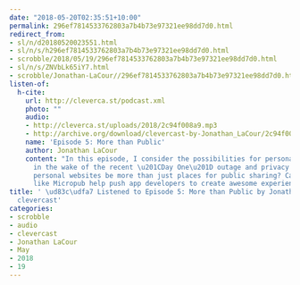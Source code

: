 ```yaml
---
date: "2018-05-20T02:35:51+10:00"
permalink: 296ef7814533762803a7b4b73e97321ee98dd7d0.html
redirect_from:
- sl/n/d20180520023551.html
- sl/n/s/h296ef7814533762803a7b4b73e97321ee98dd7d0.html
- scrobble/2018/05/19/296ef7814533762803a7b4b73e97321ee98dd7d0.html
- sl/n/s/ZNVbLk65iY7.html
- scrobble/Jonathan-LaCour//296ef7814533762803a7b4b73e97321ee98dd7d0.html
listen-of:
  h-cite:
    url: http://cleverca.st/podcast.xml
    photo: ""
    audio:
    - http://cleverca.st/uploads/2018/2c94f008a9.mp3
    - http://archive.org/download/clevercast-by-Jonathan_LaCour/2c94f008a9.mp3
    name: 'Episode 5: More than Public'
    author: Jonathan LaCour
    content: "In this episode, I consider the possibilities for personal websites
      in the wake of the recent \u201CDay One\u201D outage and privacy snafu. Can
      personal websites be more than just places for public sharing? Can open standards
      like Micropub help push app developers to create awesome experiences?\n\n\n\n"
title: ' \ud83c\udfa7 Listened to Episode 5: More than Public by Jonathan LaCour From
  clevercast'
categories:
- scrobble
- audio
- clevercast
- Jonathan LaCour
- May
- 2018
- 19
---
```

